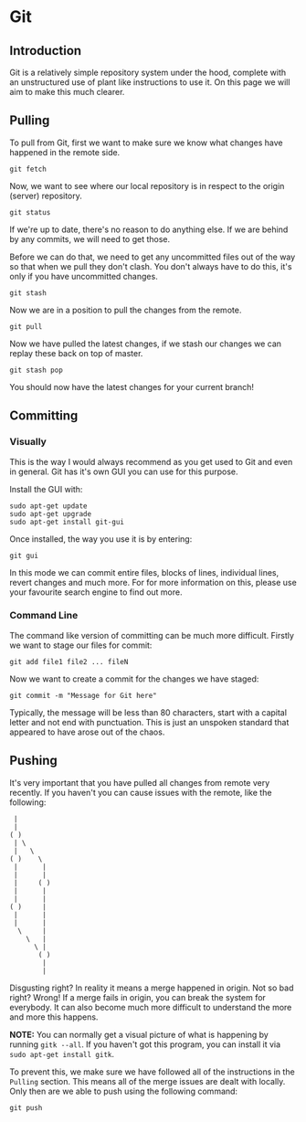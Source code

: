 # Git

## Introduction

Git is a relatively simple repository system under the hood, complete with an unstructured use of plant like instructions to use it. On this page we will aim to make this much clearer.

## Pulling

To pull from Git, first we want to make sure we know what changes have happened in the remote side.

    git fetch

Now, we want to see where our local repository is in respect to the origin (server) repository.

    git status

If we're up to date, there's no reason to do anything else. If we are behind by any commits, we will need to get those.

Before we can do that, we need to get any uncommitted files out of the way so that when we pull they don't clash. You don't always have to do this, it's only if you have uncommitted changes.

    git stash

Now we are in a position to pull the changes from the remote.

    git pull

Now we have pulled the latest changes, if we stash our changes we can replay these back on top of master.

    git stash pop

You should now have the latest changes for your current branch!

## Committing

### Visually

This is the way I would always recommend as you get used to Git and even in general. Git has it's own GUI you can use for this purpose.

Install the GUI with:

    sudo apt-get update
    sudo apt-get upgrade
    sudo apt-get install git-gui

Once installed, the way you use it is by entering:

    git gui

In this mode we can commit entire files, blocks of lines, individual lines, revert changes and much more. For for more information on this, please use your favourite search engine to find out more.

### Command Line

The command like version of committing can be much more difficult. Firstly we want to stage our files for commit:

    git add file1 file2 ... fileN

Now we want to create a commit for the changes we have staged:

    git commit -m "Message for Git here"

Typically, the message will be less than 80 characters, start with a capital letter and not end with punctuation. This is just an unspoken standard that appeared to have arose out of the chaos.

## Pushing

It's very important that you have pulled all changes from remote very recently. If you haven't you can cause issues with the remote, like the following:

     |
     |
    ( )
     | \
     |   \
    ( )    \
     |      |
     |      |
     |     ( )
     |      |
     |      |
    ( )     |
     |      |
     |      |
      \     |
        \   |
          \ |
           ( )
            |
            |

Disgusting right? In reality it means a merge happened in origin. Not so bad right? Wrong! If a merge fails in origin, you can break the system for everybody. It can also become much more difficult to understand the more and more this happens.

**NOTE:** You can normally get a visual picture of what is happening by running `gitk --all`. If you haven't got this program, you can install it via `sudo apt-get install gitk`.

To prevent this, we make sure we have followed all of the instructions in the `Pulling` section. This means all of the merge issues are dealt with locally. Only then are we able to push using the following command:

    git push
